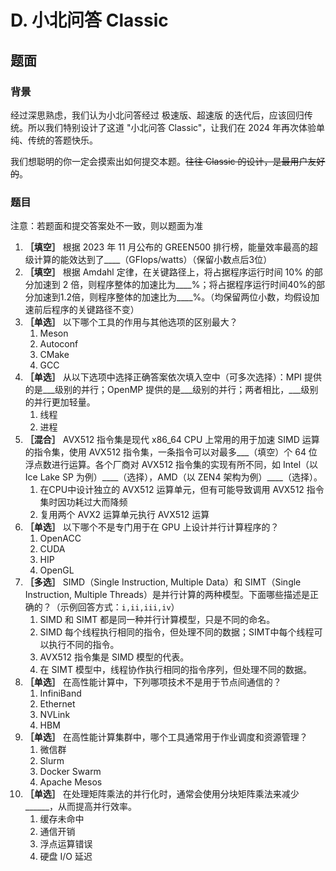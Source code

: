 # D. 小北问答 Classic

## 题面

### 背景

经过深思熟虑，我们认为小北问答经过 极速版、超速版 的迭代后，应该回归传统。所以我们特别设计了这道 "小北问答 Classic"，让我们在 2024 年再次体验单纯、传统的答题快乐。

我们想聪明的你一定会摸索出如何提交本题。<del>往往 Classic 的设计，是最用户友好的</del>。

### 题目

注意：若题面和提交答案处不一致，则以题面为准

1. **［填空］** 根据 2023 年 11 月公布的 GREEN500 排行榜，能量效率最高的超级计算的能效达到了____（GFlops/watts）（保留小数点后3位）
2. **［填空］** 根据 Amdahl 定律，在关键路径上，将占据程序运行时间 10% 的部分加速到 2 倍，则程序整体的加速比为____%；将占据程序运行时间40%的部分加速到1.2倍，则程序整体的加速比为____%。（均保留两位小数，均假设加速前后程序的关键路径不变）
3. **［单选］** 以下哪个工具的作用与其他选项的区别最大？
    1. Meson
    2. Autoconf
    3. CMake
    4. GCC
4. **［单选］** 从以下选项中选择正确答案依次填入空中（可多次选择）：MPI 提供的是___级别的并行；OpenMP 提供的是___级别的并行；两者相比，___级别的并行更加轻量。
    1. 线程
    2. 进程
5. **［混合］** AVX512 指令集是现代 x86\_64 CPU 上常用的用于加速 SIMD 运算的指令集，使用 AVX512 指令集，一条指令可以对最多\_\_\_（填空）个 64 位浮点数进行运算。各个厂商对 AVX512 指令集的实现有所不同，如 Intel（以 Ice Lake SP 为例）\_\_\_\_（选择），AMD（以 ZEN4 架构为例）\_\_\_\_（选择）。
    1. 在CPU中设计独立的 AVX512 运算单元，但有可能导致调用 AVX512 指令集时因功耗过大而降频
    2. 复用两个 AVX2 运算单元执行 AVX512 运算
6. **［单选］** 以下哪个不是专门用于在 GPU 上设计并行计算程序的？
    1. OpenACC
    2. CUDA
    3. HIP
    4. OpenGL
7. **［多选］** SIMD（Single Instruction, Multiple Data）和 SIMT（Single Instruction, Multiple Threads）是并行计算的两种模型。下面哪些描述是正确的？（示例回答方式：`i,ii,iii,iv`）
    1. SIMD 和 SIMT 都是同一种并行计算模型，只是不同的命名。
    2. SIMD 每个线程执行相同的指令，但处理不同的数据；SIMT中每个线程可以执行不同的指令。
    3. AVX512 指令集是 SIMD 模型的代表。
    4. 在 SIMT 模型中，线程协作执行相同的指令序列，但处理不同的数据。
8. **［单选］** 在高性能计算中，下列哪项技术不是用于节点间通信的？
    1. InfiniBand
    2. Ethernet
    3. NVLink
    4. HBM
9. **［单选］** 在高性能计算集群中，哪个工具通常用于作业调度和资源管理？
    1. 微信群
    2. Slurm
    3. Docker Swarm
    4. Apache Mesos
10. **［单选］** 在处理矩阵乘法的并行化时，通常会使用分块矩阵乘法来减少______，从而提高并行效率。
    1. 缓存未命中
    2. 通信开销
    3. 浮点运算错误
    4. 硬盘 I/O 延迟
